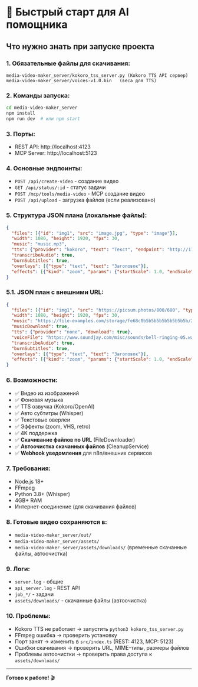 # 🚀 Быстрый старт для AI помощника

## Что нужно знать при запуске проекта

### 1. **Обязательные файлы для скачивания:**
```
media-video-maker_server/kokoro_tss_server.py (Kokoro TTS API сервер)
media-video-maker_server/voices-v1.0.bin   (веса для TTS)
```

### 2. **Команды запуска:**
```bash
cd media-video-maker_server
npm install
npm run dev  # или npm start
```

### 3. **Порты:**
- REST API: http://localhost:4123
- MCP Server: http://localhost:5123

### 4. **Основные эндпоинты:**
- `POST /api/create-video` - создание видео
- `GET /api/status/:id` - статус задачи
- `POST /mcp/tools/media-video` - MCP создание видео
- `POST /api/upload` - загрузка файлов (если реализовано)

### 5. **Структура JSON плана (локальные файлы):**
```json
{
  "files": [{"id": "img1", "src": "image.jpg", "type": "image"}],
  "width": 1080, "height": 1920, "fps": 30,
  "music": "music.mp3",
  "tts": {"provider": "kokoro", "text": "Текст", "endpoint": "http://178.156.142.35:11402/v1/tts"},
  "transcribeAudio": true,
  "burnSubtitles": true,
  "overlays": [{"type": "text", "text": "Заголовок"}],
  "effects": [{"kind": "zoom", "params": {"startScale": 1.0, "endScale": 1.2}}]
}
```

### 5.1. **JSON план с внешними URL:**
```json
{
  "files": [{"id": "img1", "src": "https://picsum.photos/800/600", "type": "image", "download": true}],
  "width": 1080, "height": 1920, "fps": 30,
  "music": "https://file-examples.com/storage/fe68c0b5b5b5b5b5b5b5b5b/2017/11/file_example_MP3_700KB.mp3",
  "musicDownload": true,
  "tts": {"provider": "none", "download": true},
  "voiceFile": "https://www.soundjay.com/misc/sounds/bell-ringing-05.wav",
  "transcribeAudio": true,
  "burnSubtitles": true,
  "overlays": [{"type": "text", "text": "Заголовок"}],
  "effects": [{"kind": "zoom", "params": {"startScale": 1.0, "endScale": 1.2}}]
}
```

### 6. **Возможности:**
- ✅ Видео из изображений
- ✅ Фоновая музыка
- ✅ TTS озвучка (Kokoro/OpenAI)
- ✅ Авто субтитры (Whisper)
- ✅ Текстовые оверлеи
- ✅ Эффекты (zoom, VHS, retro)
- ✅ 4K поддержка
- ✅ **Скачивание файлов по URL** (FileDownloader)
- ✅ **Автоочистка скачанных файлов** (CleanupService)
- ✅ **Webhook уведомления** для n8n/внешних сервисов

### 7. **Требования:**
- Node.js 18+
- FFmpeg
- Python 3.8+ (Whisper)
- 4GB+ RAM
- Интернет-соединение (для скачивания файлов)

### 8. **Готовые видео сохраняются в:**
- `media-video-maker_server/out/`
- `media-video-maker_server/assets/`
- `media-video-maker_server/assets/downloads/` (временные скачанные файлы, автоочистка)

### 9. **Логи:**
- `server.log` - общие
- `api_server.log` - REST API
- `job_*/` - задачи
- `assets/downloads/` - скачанные файлы (автоочистка)

### 10. **Проблемы:**
- Kokoro TTS не работает → запустить `python3 kokoro_tss_server.py`
- FFmpeg ошибка → проверить установку
- Порт занят → изменить в `src/index.ts` (REST: 4123, MCP: 5123)
- Ошибки скачивания → проверить URL, MIME-типы, размеры файлов
- Проблемы автоочистки → проверить права доступа к `assets/downloads/`

---
**Готово к работе!** 🎬
